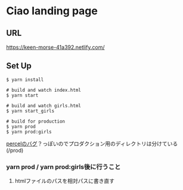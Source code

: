 # Ciao landing page

## URL
https://keen-morse-41a392.netlify.com/

## Set Up
```
$ yarn install

# build and watch index.html
$ yarn start

# build and watch girls.html
$ yarn start_girls

# build for production
$ yarn prod
$ yarn prod:girls
```

[percelのバグ](https://github.com/parcel-bundler/parcel/issues/856)？っぽいのでプロダクション用のディレクトリは分けている(/prod)

### yarn prod / yarn prod:girls後に行うこと
1. htmlファイルのパスを相対パスに書き直す
